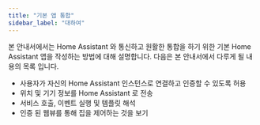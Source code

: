 ```yaml
---
title: "기본 앱 통합"
sidebar_label: "대하여"
---
```


본 안내서에서는 Home Assistant 와 통신하고 원활한 통합을 하기 위한 기본 Home Assistant 앱을 작성하는 방법에 대해 설명합니다. 다음은 본 안내서에서 다루게 될 내용의 목록 입니다.

- 사용자가 자신의 Home Assistant 인스턴스로 연결하고 인증할 수 있도록 허용
- 위치 및 기기 정보를 Home Assistant 로 전송
- 서비스 호출, 이벤트 실행 및 템플릿 해석
- 인증 된 웹뷰를 통해 집을 제어하는 것을 보기